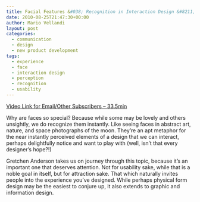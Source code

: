 ```yaml
---
title: Facial Features &#038; Recognition in Interaction Design &#8211; Gretchen Anderson
date: 2010-08-25T21:47:30+00:00
author: Mario Vellandi
layout: post
categories:
  - communication
  - design
  - new product development
tags:
  - experience
  - face
  - interaction design
  - perception
  - recognition
  - usability
---
```

[Video Link for Email/Other Subscribers &#8211; 33.5min](http://vimeo.com/9660919)

Why are faces so special? Because while some may be lovely and others unsightly, we do recognize them instantly. Like seeing faces in abstract art, nature, and space photographs of the moon. They&#8217;re an apt metaphor for the near instantly perceived elements of a design that we can interact, perhaps delightfully notice and want to play with (well, isn&#8217;t that every designer&#8217;s hope?!)

Gretchen Anderson takes us on journey through this topic, because it&#8217;s an important one that deserves attention. Not for usability sake, while that is a noble goal in itself, but for attraction sake. That which naturally invites people into the experience you&#8217;ve designed. While perhaps physical form design may be the easiest to conjure up, it also extends to graphic and information design.
